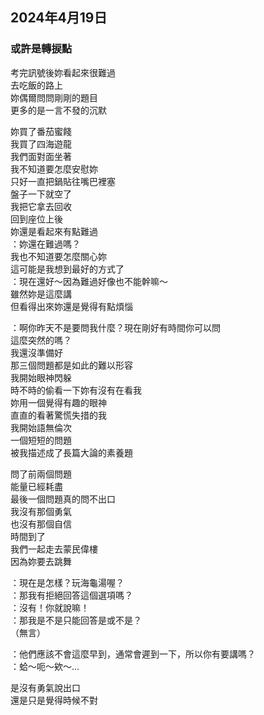 ## 2024年4月19日
### 或許是轉捩點

考完訊號後妳看起來很難過  
去吃飯的路上  
妳偶爾問問剛剛的題目  
更多的是一言不發的沉默  

妳買了番茄蜜餞  
我買了四海遊龍  
我們面對面坐著  
我不知道要怎麼安慰妳  
只好一直把鍋貼往嘴巴裡塞  
盤子一下就空了  
我把它拿去回收  
回到座位上後  
妳還是看起來有點難過  
：妳還在難過嗎？  
我也不知道要怎麼關心妳  
這可能是我想到最好的方式了  
：現在還好～因為難過好像也不能幹嘛～  
雖然妳是這麼講  
但看得出來妳還是覺得有點煩惱  

：啊你昨天不是要問我什麼？現在剛好有時間你可以問  
這麼突然的嗎？  
我還沒準備好  
那三個問題都是如此的難以形容  
我開始眼神閃躲  
時不時的偷看一下妳有沒有在看我  
妳用一個覺得有趣的眼神  
直直的看著驚慌失措的我  
我開始語無倫次  
一個短短的問題  
被我描述成了長篇大論的素養題  

問了前兩個問題  
能量已經耗盡  
最後一個問題真的問不出口  
我沒有那個勇氣  
也沒有那個自信  
時間到了  
我們一起走去蒙民偉樓  
因為妳要去跳舞  

：現在是怎樣？玩海龜湯喔？  
：那我有拒絕回答這個選項嗎？  
：沒有！你就說嘛！  
：那我是不是只能回答是或不是？  
（無言）  

：他們應該不會這麼早到，通常會遲到一下，所以你有要講嗎？  
：蛤～呃～欸～...  

是沒有勇氣說出口  
還是只是覺得時候不對  